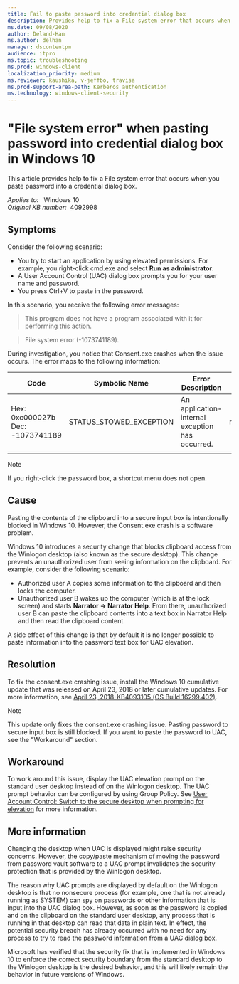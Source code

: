 ```yaml
---
title: Fail to paste password into credential dialog box
description: Provides help to fix a File system error that occurs when you paste password into a credential dialog box.
ms.date: 09/08/2020
author: Deland-Han
ms.author: delhan
manager: dscontentpm
audience: itpro
ms.topic: troubleshooting
ms.prod: windows-client
localization_priority: medium
ms.reviewer: kaushika, v-jeffbo, travisa
ms.prod-support-area-path: Kerberos authentication
ms.technology: windows-client-security
---
```

# "File system error" when pasting password into credential dialog box in Windows 10

This article provides help to fix a File system error that occurs when you paste password into a credential dialog box.

_Applies to:_ &nbsp; Windows 10  
_Original KB number:_ &nbsp;4092998

## Symptoms

Consider the following scenario:  

- You try to start an application by using elevated permissions. For example, you right-click cmd.exe and select **Run as administrator**.
- A User Account Control (UAC) dialog box prompts you for your user name and password.
- You press Ctrl+V to paste in the password.  

In this scenario, you receive the following error messages:  

> This program does not have a program associated with it for performing this action.

> File system error (-1073741189).

During investigation, you notice that Consent.exe crashes when the issue occurs. The error maps to the following information:

| Code| Symbolic Name| Error Description| Header |
|---|---|---|---|
|Hex: 0xc000027b<br />Dec: -1073741189|STATUS_STOWED_EXCEPTION|An application-internal exception has occurred.|ntstatus.h|
|||||

> [!Note]
> If you right-click the password box, a shortcut menu does not open.  

## Cause

Pasting the contents of the clipboard into a secure input box is intentionally blocked in Windows 10. However, the Consent.exe crash is a software problem.

Windows 10 introduces a security change that blocks clipboard access from the Winlogon desktop (also known as the secure desktop). This change prevents an unauthorized user from seeing information on the clipboard. For example, consider the following scenario:  

- Authorized user A copies some information to the clipboard and then locks the computer.
- Unauthorized user B wakes up the computer (which is at the lock screen) and starts **Narrator -> Narrator Help**. From there, unauthorized user B can paste the clipboard contents into a text box in Narrator Help and then read the clipboard content.  

A side effect of this change is that by default it is no longer possible to paste information into the password text box for UAC elevation.

## Resolution

To fix the consent.exe crashing issue, install the Windows 10 cumulative update that was released on April 23, 2018 or later cumulative updates. For more information, see [April 23, 2018-KB4093105 (OS Build 16299.402)](https://support.microsoft.com/help/4093105).

> [!NOTE]
> This update only fixes the consent.exe crashing issue. Pasting password to secure input box is still blocked.  If you want to paste the password to UAC, see the "Workaround" section.  

## Workaround

To work around this issue, display the UAC elevation prompt on the standard user desktop instead of on the Winlogon desktop. The UAC prompt behavior can be configured by using Group Policy. See [User Account Control: Switch to the secure desktop when prompting for elevation](/windows/security/threat-protection/security-policy-settings/user-account-control-switch-to-the-secure-desktop-when-prompting-for-elevation)  for more information.

## More information

Changing the desktop when UAC is displayed might raise security concerns. However, the copy/paste mechanism of moving the password from password vault software to a UAC prompt invalidates the security protection that is provided by the Winlogon desktop.

The reason why UAC prompts are displayed by default on the Winlogon desktop is that no nonsecure process (for example, one that is not already running as SYSTEM) can spy on passwords or other information that is input into the UAC dialog box. However, as soon as the password is copied and on the clipboard on the standard user desktop, any process that is running in that desktop can read that data in plain text. In effect, the potential security breach has already occurred with no need for any process to try to read the password information from a UAC dialog box.

Microsoft has verified that the security fix that is implemented in Windows 10 to enforce the correct security boundary from the standard desktop to the Winlogon desktop is the desired behavior, and this will likely remain the behavior in future versions of Windows.
